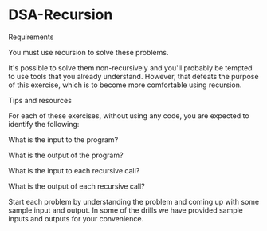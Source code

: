 # DSA-Recursion

Requirements

You must use recursion to solve these problems.

It's possible to solve them non-recursively and you'll probably be tempted to use tools that you already understand. However, that defeats the purpose of this exercise, which is to become more comfortable using recursion.

Tips and resources

For each of these exercises, without using any code, you are expected to identify the following:

What is the input to the program?

What is the output of the program?

What is the input to each recursive call?

What is the output of each recursive call?

Start each problem by understanding the problem and coming up with some sample input and output. In some of the drills we have provided sample inputs and outputs for your convenience.
